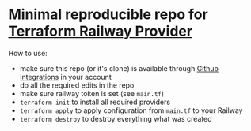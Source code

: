 # Minimal reproducible repo for [Terraform Railway Provider](https://github.com/terraform-community-providers/terraform-provider-railway)

How to use:
 - make sure this repo (or it's clone) is available through [Github integrations](https://docs.railway.app/reference/integrations#github-integration) in your account
 - do all the required edits in the repo
 - make sure railway token is set (see `main.tf`)
 - `terraform init` to install all required providers
 - `terraform apply` to apply configuration from `main.tf` to your Railway
 - `terraform destroy` to destroy everything what was created
